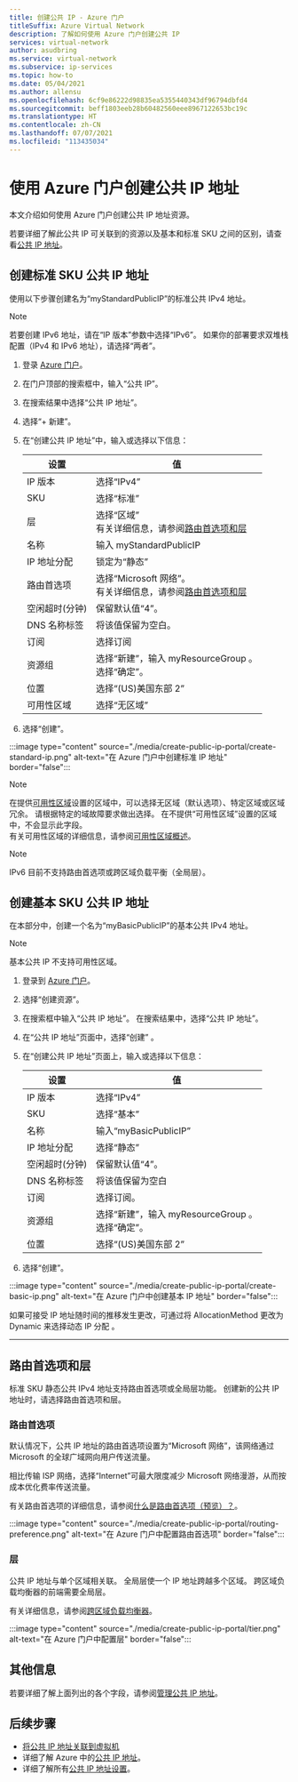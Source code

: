 ```yaml
---
title: 创建公共 IP - Azure 门户
titleSuffix: Azure Virtual Network
description: 了解如何使用 Azure 门户创建公共 IP
services: virtual-network
author: asudbring
ms.service: virtual-network
ms.subservice: ip-services
ms.topic: how-to
ms.date: 05/04/2021
ms.author: allensu
ms.openlocfilehash: 6cf9e86222d98835ea5355440343df96794dbfd4
ms.sourcegitcommit: beff1803eeb28b60482560eee8967122653bc19c
ms.translationtype: HT
ms.contentlocale: zh-CN
ms.lasthandoff: 07/07/2021
ms.locfileid: "113435034"
---
```

# <a name="create-a-public-ip-address-using-the-azure-portal"></a>使用 Azure 门户创建公共 IP 地址

本文介绍如何使用 Azure 门户创建公共 IP 地址资源。 

若要详细了解此公共 IP 可关联到的资源以及基本和标准 SKU 之间的区别，请查看[公共 IP 地址](./public-ip-addresses.md)。 

## <a name="create-a-standard-sku-public-ip-address"></a>创建标准 SKU 公共 IP 地址

使用以下步骤创建名为“myStandardPublicIP”的标准公共 IPv4 地址。  

> [!NOTE]
>若要创建 IPv6 地址，请在“IP 版本”参数中选择“IPv6”。  如果你的部署要求双堆栈配置（IPv4 和 IPv6 地址），请选择“两者”。

1. 登录 [Azure 门户](https://portal.azure.com)。

2. 在门户顶部的搜索框中，输入“公共 IP”。

3. 在搜索结果中选择“公共 IP 地址”。

4. 选择“+ 新建”。 

5. 在“创建公共 IP 地址”中，输入或选择以下信息：

    | 设置                 | 值                       |
    | ---                     | ---                         |
    | IP 版本              | 选择“IPv4”              |    
    | SKU                     | 选择“标准”         |
    | 层                   | 选择“区域”    </br> 有关详细信息，请参阅[路由首选项和层](#routing-preference-and-tier)     |
    | 名称                    | 输入 myStandardPublicIP          |
    | IP 地址分配   | 锁定为“静态”                |
    | 路由首选项     | 选择“Microsoft 网络”。 </br> 有关详细信息，请参阅[路由首选项和层](#routing-preference-and-tier) |
    | 空闲超时(分钟)  | 保留默认值“4”。        |
    | DNS 名称标签          | 将该值保留为空白。    |
    | 订阅            | 选择订阅   |
    | 资源组          | 选择“新建”，输入 myResourceGroup 。 </br> 选择“确定”。 |
    | 位置                | 选择“(US)美国东部 2”     |
    | 可用性区域       | 选择“无区域” |

6. 选择“创建”。

:::image type="content" source="./media/create-public-ip-portal/create-standard-ip.png" alt-text="在 Azure 门户中创建标准 IP 地址" border="false":::

> [!NOTE]
> 在提供[可用性区域](../availability-zones/az-overview.md?toc=%2fazure%2fvirtual-network%2ftoc.json#availability-zones)设置的区域中，可以选择无区域（默认选项）、特定区域或区域冗余。 请根据特定的域故障要求做出选择。 在不提供“可用性区域”设置的区域中，不会显示此字段。 </br> 有关可用性区域的详细信息，请参阅[可用性区域概述](../availability-zones/az-overview.md)。

> [!NOTE]
> IPv6 目前不支持路由首选项或跨区域负载平衡（全局层）。

## <a name="create-a-basic-sku-public-ip-address"></a>创建基本 SKU 公共 IP 地址

在本部分中，创建一个名为“myBasicPublicIP”的基本公共 IPv4 地址。 

> [!NOTE]
> 基本公共 IP 不支持可用性区域。

1. 登录到 [Azure 门户](https://portal.azure.com/)。
2. 选择“创建资源”。  
3. 在搜索框中输入“公共 IP 地址”。 在搜索结果中，选择“公共 IP 地址”。
4. 在“公共 IP 地址”页面中，选择“创建” 。
5. 在“创建公共 IP 地址”页面上，输入或选择以下信息： 

    | 设置                 | 值                       |
    | ---                     | ---                         |
    | IP 版本              | 选择“IPv4”                 |    
    | SKU                     | 选择“基本”         |
    | 名称                    | 输入“myBasicPublicIP”          |
    | IP 地址分配   | 选择“静态”            |
    | 空闲超时(分钟)  | 保留默认值“4”。       |
    | DNS 名称标签          | 将该值保留为空白    |
    | 订阅            | 选择订阅。   |
    | 资源组          | 选择“新建”，输入 myResourceGroup 。 </br> 选择“确定”。 |
    | 位置                | 选择“(US)美国东部 2”      |

6. 选择“创建”。

:::image type="content" source="./media/create-public-ip-portal/create-basic-ip.png" alt-text="在 Azure 门户中创建基本 IP 地址" border="false":::

如果可接受 IP 地址随时间的推移发生更改，可通过将 AllocationMethod 更改为 Dynamic 来选择动态 IP 分配 。 

---

## <a name="routing-preference-and-tier"></a>路由首选项和层

标准 SKU 静态公共 IPv4 地址支持路由首选项或全局层功能。 创建新的公共 IP 地址时，请选择路由首选项和层。

### <a name="routing-preference"></a>路由首选项

默认情况下，公共 IP 地址的路由首选项设置为“Microsoft 网络”，该网络通过 Microsoft 的全球广域网向用户传送流量。  

相比传输 ISP 网络，选择“Internet”可最大限度减少 Microsoft 网络漫游，从而按成本优化费率传送流量。  

有关路由首选项的详细信息，请参阅[什么是路由首选项（预览）？](./routing-preference-overview.md)。

:::image type="content" source="./media/create-public-ip-portal/routing-preference.png" alt-text="在 Azure 门户中配置路由首选项" border="false":::

### <a name="tier"></a>层

公共 IP 地址与单个区域相关联。 全局层使一个 IP 地址跨越多个区域。 跨区域负载均衡器的前端需要全局层。  

有关详细信息，请参阅[跨区域负载均衡器](../load-balancer/cross-region-overview.md)。

:::image type="content" source="./media/create-public-ip-portal/tier.png" alt-text="在 Azure 门户中配置层" border="false":::

## <a name="additional-information"></a>其他信息 

若要详细了解上面列出的各个字段，请参阅[管理公共 IP 地址](./virtual-network-public-ip-address.md#create-a-public-ip-address)。

## <a name="next-steps"></a>后续步骤
- [将公共 IP 地址关联到虚拟机](./associate-public-ip-address-vm.md#azure-portal)
- 详细了解 Azure 中的[公共 IP 地址](./public-ip-addresses.md#public-ip-addresses)。
- 详细了解所有[公共 IP 地址设置](virtual-network-public-ip-address.md#create-a-public-ip-address)。